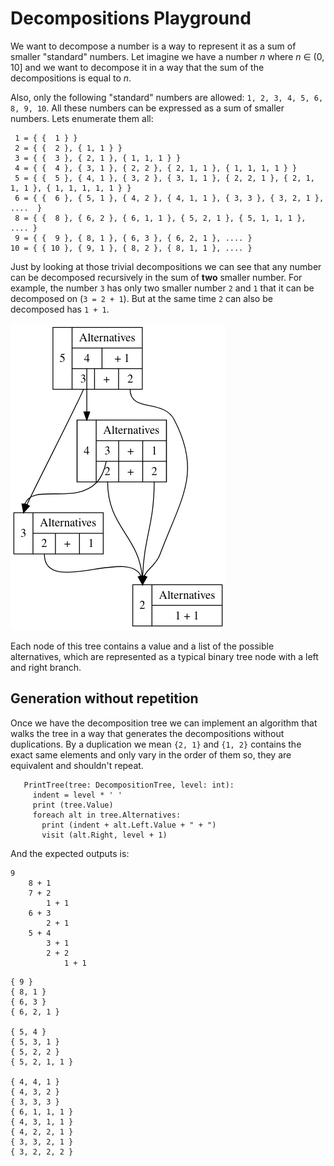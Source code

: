 # Decompositions Playground

We want to decompose a number is a way to represent it as a sum of smaller "standard" numbers. Let imagine we have a number $n$ where $n$ ∈ (0, 10] and we want to decompose it in a way that the sum of the decompositions is equal to $n$.

Also, only the following "standard" numbers are allowed: `1, 2, 3, 4, 5, 6, 8, 9, 10`. All these numbers can be expressed as a sum of smaller numbers. Lets enumerate them all:

	 1 = { {  1 } }
	 2 = { {  2 }, { 1, 1 } }
	 3 = { {  3 }, { 2, 1 }, { 1, 1, 1 } }
	 4 = { {  4 }, { 3, 1 }, { 2, 2 }, { 2, 1, 1 }, { 1, 1, 1, 1 } }
	 5 = { {  5 }, { 4, 1 }, { 3, 2 }, { 3, 1, 1 }, { 2, 2, 1 }, { 2, 1, 1, 1 }, { 1, 1, 1, 1, 1 } }
	 6 = { {  6 }, { 5, 1 }, { 4, 2 }, { 4, 1, 1 }, { 3, 3 }, { 3, 2, 1 }, ....  }
	 8 = { {  8 }, { 6, 2 }, { 6, 1, 1 }, { 5, 2, 1 }, { 5, 1, 1, 1 }, .... }
	 9 = { {  9 }, { 8, 1 }, { 6, 3 }, { 6, 2, 1 }, .... }
	10 = { { 10 }, { 9, 1 }, { 8, 2 }, { 8, 1, 1 }, .... }

Just by looking at those trivial decompositions we can see that any number can be decomposed recursively in the sum of **two** smaller number. For example, the number `3` has only two smaller number `2` and `1` that it can be decomposed on (`3 = 2 + 1`). But at the same time `2` can also be decomposed has `1 + 1`.

![Graphical view](graph.png?raw=true "Tree of decompositions")

Each node of this tree contains a value and a list of the possible alternatives, which are represented as a typical binary tree node with a left and right branch.

## Generation without repetition

Once we have the decomposition tree we can implement an algorithm that walks the tree in a way that generates the decompositions without duplications. By a duplication we mean `{2, 1}` and `{1, 2}` contains the exact same elements and only vary in the order of them so, they are equivalent and shouldn't repeat.

```
   PrintTree(tree: DecompositionTree, level: int):
     indent = level * ' '
     print (tree.Value)
     foreach alt in tree.Alternatives:
       print (indent + alt.Left.Value + " + ")
       visit (alt.Right, level + 1)
```

And the expected outputs is:

```
9
    8 + 1
    7 + 2
        1 + 1
    6 + 3
        2 + 1
    5 + 4
        3 + 1
        2 + 2
            1 + 1
```

```
{ 9 }
{ 8, 1 }
{ 6, 3 }
{ 6, 2, 1 }

{ 5, 4 }
{ 5, 3, 1 }
{ 5, 2, 2 }
{ 5, 2, 1, 1 }

{ 4, 4, 1 }
{ 4, 3, 2 }
{ 3, 3, 3 }
{ 6, 1, 1, 1 }
{ 4, 3, 1, 1 }
{ 4, 2, 2, 1 }
{ 3, 3, 2, 1 }
{ 3, 2, 2, 2 }
```